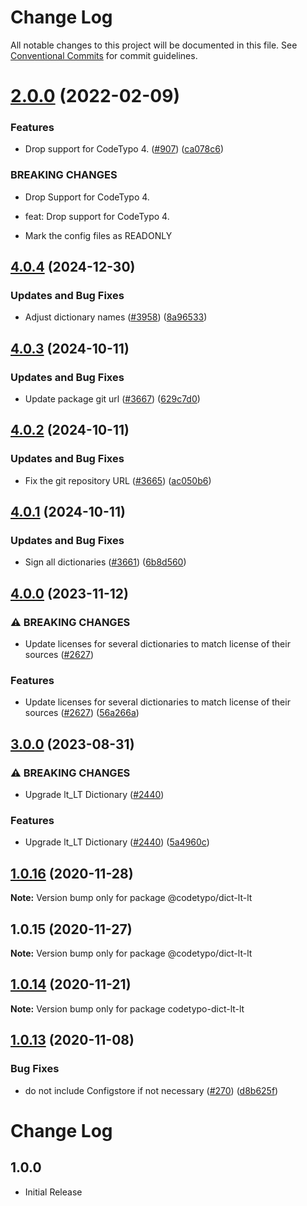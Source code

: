 # Change Log

All notable changes to this project will be documented in this file.
See [Conventional Commits](https://conventionalcommits.org) for commit guidelines.

# [2.0.0](https://github.com/khulnasoft/codetypo-dicts/compare/@codetypo/dict-lt-lt@1.0.16...@codetypo/dict-lt-lt@2.0.0) (2022-02-09)


### Features

* Drop support for CodeTypo 4. ([#907](https://github.com/khulnasoft/codetypo-dicts/issues/907)) ([ca078c6](https://github.com/khulnasoft/codetypo-dicts/commit/ca078c6a2e188cc3cf6276db1ba7e007f0f06f27))


### BREAKING CHANGES

* Drop Support for CodeTypo 4.

* feat: Drop support for CodeTypo 4.
* Mark the config files as READONLY





## [4.0.4](https://github.com/khulnasoft/codetypo-dicts/compare/@codetypo/dict-lt-lt@4.0.3...@codetypo/dict-lt-lt@4.0.4) (2024-12-30)


### Updates and Bug Fixes

* Adjust dictionary names ([#3958](https://github.com/khulnasoft/codetypo-dicts/issues/3958)) ([8a96533](https://github.com/khulnasoft/codetypo-dicts/commit/8a96533bec21280103740868b81559437c413501))

## [4.0.3](https://github.com/khulnasoft/codetypo-dicts/compare/@codetypo/dict-lt-lt@4.0.2...@codetypo/dict-lt-lt@4.0.3) (2024-10-11)


### Updates and Bug Fixes

* Update package git url ([#3667](https://github.com/khulnasoft/codetypo-dicts/issues/3667)) ([629c7d0](https://github.com/khulnasoft/codetypo-dicts/commit/629c7d0a5e1bacad1d3874b1f8372edc3494ef97))

## [4.0.2](https://github.com/khulnasoft/codetypo-dicts/compare/@codetypo/dict-lt-lt@4.0.1...@codetypo/dict-lt-lt@4.0.2) (2024-10-11)


### Updates and Bug Fixes

* Fix the git repository URL ([#3665](https://github.com/khulnasoft/codetypo-dicts/issues/3665)) ([ac050b6](https://github.com/khulnasoft/codetypo-dicts/commit/ac050b697d57820109995e92fac5ccc32ced1723))

## [4.0.1](https://github.com/khulnasoft/codetypo-dicts/compare/@codetypo/dict-lt-lt@4.0.0...@codetypo/dict-lt-lt@4.0.1) (2024-10-11)


### Updates and Bug Fixes

* Sign all dictionaries ([#3661](https://github.com/khulnasoft/codetypo-dicts/issues/3661)) ([6b8d560](https://github.com/khulnasoft/codetypo-dicts/commit/6b8d560cf51a593458ce42bca415859f872cfc97))

## [4.0.0](https://github.com/khulnasoft/codetypo-dicts/compare/@codetypo/dict-lt-lt@3.0.0...@codetypo/dict-lt-lt@4.0.0) (2023-11-12)


### ⚠ BREAKING CHANGES

* Update licenses for several dictionaries to match license of their sources ([#2627](https://github.com/khulnasoft/codetypo-dicts/issues/2627))

### Features

* Update licenses for several dictionaries to match license of their sources ([#2627](https://github.com/khulnasoft/codetypo-dicts/issues/2627)) ([56a266a](https://github.com/khulnasoft/codetypo-dicts/commit/56a266aafdcde83043b92022dd0ae187c1d53498))

## [3.0.0](https://github.com/khulnasoft/codetypo-dicts/compare/@codetypo/dict-lt-lt@2.0.0...@codetypo/dict-lt-lt@3.0.0) (2023-08-31)


### ⚠ BREAKING CHANGES

* Upgrade lt_LT Dictionary ([#2440](https://github.com/khulnasoft/codetypo-dicts/issues/2440))

### Features

* Upgrade lt_LT Dictionary ([#2440](https://github.com/khulnasoft/codetypo-dicts/issues/2440)) ([5a4960c](https://github.com/khulnasoft/codetypo-dicts/commit/5a4960c29167f7d0a56df281e3a31ea466dc68c3))

## [1.0.16](https://github.com/khulnasoft/codetypo-dicts/compare/@codetypo/dict-lt-lt@1.0.15...@codetypo/dict-lt-lt@1.0.16) (2020-11-28)

**Note:** Version bump only for package @codetypo/dict-lt-lt





## 1.0.15 (2020-11-27)

**Note:** Version bump only for package @codetypo/dict-lt-lt





## [1.0.14](https://github.com/khulnasoft/codetypo-dicts/compare/codetypo-dict-lt-lt@1.0.13...codetypo-dict-lt-lt@1.0.14) (2020-11-21)

**Note:** Version bump only for package codetypo-dict-lt-lt

## [1.0.13](https://github.com/khulnasoft/codetypo-dicts/compare/codetypo-dict-lt-lt@1.0.12...codetypo-dict-lt-lt@1.0.13) (2020-11-08)

### Bug Fixes

- do not include Configstore if not necessary ([#270](https://github.com/khulnasoft/codetypo-dicts/issues/270)) ([d8b625f](https://github.com/khulnasoft/codetypo-dicts/commit/d8b625f2f42d5cc6c4a9390216ac1e5037886e44))

# Change Log

## 1.0.0

- Initial Release
